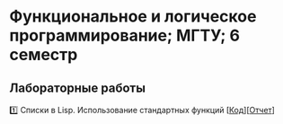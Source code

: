 # Функциональное и логическое программирование; МГТУ; 6 семестр

## Лабораторные работы

:one: Списки в Lisp. Использование стандартных функций [[Код](https://github.com/timoninas/scientific-modelling/blob/master/lab_01/lab_01.py)][[Отчет](https://github.com/timoninas/scientific-modelling/blob/master/lab_01.pdf)]
